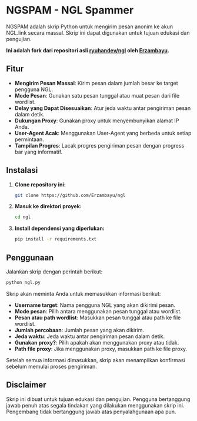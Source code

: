# NGSPAM - NGL Spammer

NGSPAM adalah skrip Python untuk mengirim pesan anonim ke akun NGL.link secara massal. Skrip ini dapat digunakan untuk tujuan edukasi dan pengujian.

**Ini adalah fork dari repositori asli [ryuhandev/ngl](https://github.com/ryuhandev/ngl) oleh [Erzambayu](https://github.com/Erzambayu).**

## Fitur

*   **Mengirim Pesan Massal**: Kirim pesan dalam jumlah besar ke target pengguna NGL.
*   **Mode Pesan**: Gunakan satu pesan tunggal atau muat pesan dari file wordlist.
*   **Delay yang Dapat Disesuaikan**: Atur jeda waktu antar pengiriman pesan dalam detik.
*   **Dukungan Proxy**: Gunakan proxy untuk menyembunyikan alamat IP Anda.
*   **User-Agent Acak**: Menggunakan User-Agent yang berbeda untuk setiap permintaan.
*   **Tampilan Progres**: Lacak progres pengiriman pesan dengan progress bar yang informatif.

## Instalasi

1.  **Clone repository ini:**
    ```bash
    git clone https://github.com/Erzambayu/ngl
    ```
2.  **Masuk ke direktori proyek:**
    ```bash
    cd ngl
    ```
3.  **Install dependensi yang diperlukan:**
    ```bash
    pip install -r requirements.txt
    ```

## Penggunaan

Jalankan skrip dengan perintah berikut:

```bash
python ngl.py
```

Skrip akan meminta Anda untuk memasukkan informasi berikut:

*   **Username target**: Nama pengguna NGL yang akan dikirimi pesan.
*   **Mode pesan**: Pilih antara menggunakan pesan tunggal atau wordlist.
*   **Pesan atau path wordlist**: Masukkan pesan tunggal atau path ke file wordlist.
*   **Jumlah percobaan**: Jumlah pesan yang akan dikirim.
*   **Jeda waktu**: Jeda waktu antar pengiriman pesan dalam detik.
*   **Gunakan proxy?**: Pilih apakah akan menggunakan proxy atau tidak.
*   **Path file proxy**: Jika menggunakan proxy, masukkan path ke file proxy.

Setelah semua informasi dimasukkan, skrip akan menampilkan konfirmasi sebelum memulai proses pengiriman.

## Disclaimer

Skrip ini dibuat untuk tujuan edukasi dan pengujian. Pengguna bertanggung jawab penuh atas segala tindakan yang dilakukan menggunakan skrip ini. Pengembang tidak bertanggung jawab atas penyalahgunaan apa pun.
